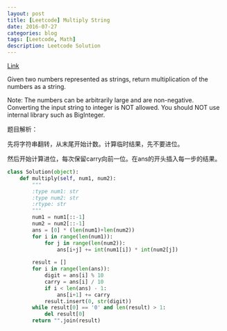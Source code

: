 ```yaml
---
layout: post
title: [Leetcode] Multiply String
date: 2016-07-27
categories: blog
tags: [Leetcode, Math]
description: Leetcode Solution
---
```


[Link](https://leetcode.com/problems/multiply-strings/)

Given two numbers represented as strings, return multiplication of the numbers as a string.

Note:
The numbers can be arbitrarily large and are non-negative.
Converting the input string to integer is NOT allowed.
You should NOT use internal library such as BigInteger.

题目解析：

先将字符串翻转，从末尾开始计数。计算临时结果，先不要进位。

然后开始计算进位，每次保留carry向前一位。在ans的开头插入每一步的结果。

```Python
class Solution(object):
    def multiply(self, num1, num2):
        """
        :type num1: str
        :type num2: str
        :rtype: str
        """
        num1 = num1[::-1]
        num2 = num2[::-1]
        ans = [0] * (len(num1)+len(num2))
        for i in range(len(num1)):
            for j in range(len(num2)):
                ans[i+j] += int(num1[i]) * int(num2[j])
        
        result = []
        for i in range(len(ans)):
            digit = ans[i] % 10
            carry = ans[i] / 10
            if i < len(ans) - 1:
                ans[i+1] += carry
            result.insert(0, str(digit))
        while result[0] == '0' and len(result) > 1:
            del result[0]
        return "".join(result)
            


```